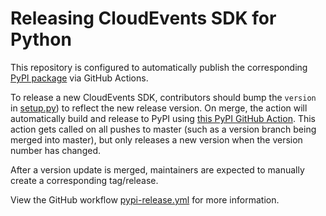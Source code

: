# Releasing CloudEvents SDK for Python

This repository is configured to automatically publish the corresponding [PyPI
package](https://pypi.org/project/cloudevents/) via GitHub Actions.

To release a new CloudEvents SDK, contributors should bump the `version` in
[setup.py](setup.py)) to reflect the new release version. On merge, the action
will automatically build and release to PyPI using
[this PyPI GitHub Action](https://github.com/pypa/gh-action-pypi-publish). This
action gets called on all pushes to master (such as a version branch being merged
into master), but only releases a new version when the version number has changed.

After a version update is merged, maintainers are expected to manually create a
corresponding tag/release.

View the GitHub workflow [pypi-release.yml](.github/workflows/pypi-release.yml) for
more information.
